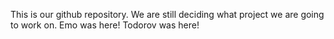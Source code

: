 This is our github repository. We are still deciding what project we are going to work on.
Emo was here!
Todorov was here!